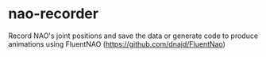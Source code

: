nao-recorder
============

Record NAO's joint positions and save the data or generate code to produce animations using FluentNAO (https://github.com/dnajd/FluentNao)

